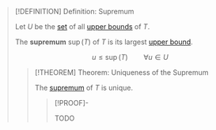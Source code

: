 >[!DEFINITION] Definition: Supremum
>
>Let $U$ be the [set](../../Set.md) of all [upper bounds](Upper%20Bound.md) of $T$.
>
>The **supremum** $\sup (T)$ of $T$ is its largest [upper bound](Upper%20Bound.md).
>
>$$
>u \le \sup (T) \qquad \forall u \in U
>$$
>
>>[!THEOREM] Theorem: Uniqueness of the Supremum
>>
>>The [supremum](Supremum.md) of $T$ is unique.
>>
>>>[!PROOF]-
>>>
>>>TODO
>>>
>>
>
